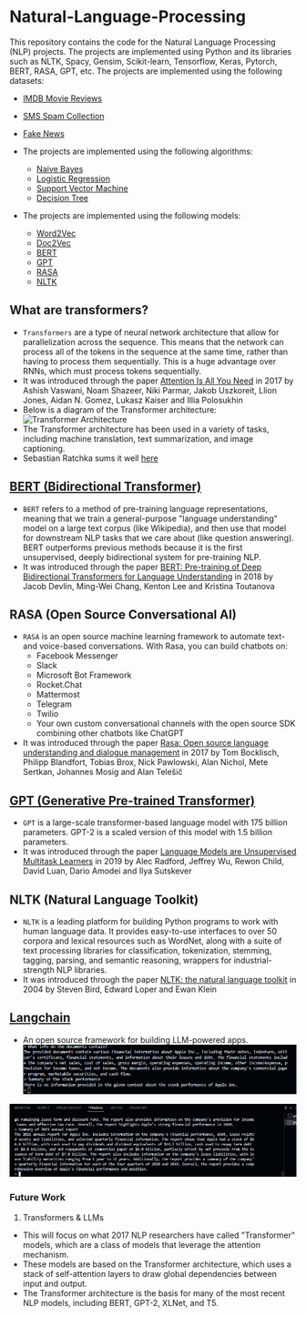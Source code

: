 # Natural-Language-Processing
This repository contains the code for the Natural Language Processing (NLP) projects. The projects are implemented using Python and its libraries such as NLTK, Spacy, Gensim, Scikit-learn, Tensorflow, Keras, Pytorch, BERT, RASA, GPT, etc. The projects are implemented using the following datasets:
* [IMDB Movie Reviews](https://www.kaggle.com/lakshmi25npathi/imdb-dataset-of-50k-movie-reviews)
* [SMS Spam Collection](https://www.kaggle.com/uciml/sms-spam-collection-dataset)
* [Fake News](https://www.kaggle.com/c/fake-news/data)

* The projects are implemented using the following algorithms:
  * [Naive Bayes](https://en.wikipedia.org/wiki/Naive_Bayes_classifier)
  * [Logistic Regression](https://en.wikipedia.org/wiki/Logistic_regression)
  * [Support Vector Machine](https://en.wikipedia.org/wiki/Support-vector_machine)
  * [Decision Tree](https://en.wikipedia.org/wiki/Decision_tree)
  
* The projects are implemented using the following models:
    * [Word2Vec](https://en.wikipedia.org/wiki/Word2vec)
    * [Doc2Vec](https://en.wikipedia.org/wiki/Doc2vec)
    * [BERT](https://en.wikipedia.org/wiki/BERT_(language_model))
    * [GPT](https://en.wikipedia.org/wiki/OpenAI_GPT)
    * [RASA](https://en.wikipedia.org/wiki/Rasa_(software))
    * [NLTK](https://en.wikipedia.org/wiki/Natural_Language_Toolkit)

## What are transformers?
* `Transformers` are a type of neural network architecture that allow for parallelization across the sequence. This means that the network can process all of the tokens in the sequence at the same time, rather than having to process them sequentially. This is a huge advantage over RNNs, which must process tokens sequentially.
* It was introduced through the paper [Attention Is All You Need](https://arxiv.org/abs/1706.03762) in 2017 by Ashish Vaswani, Noam Shazeer, Niki Parmar, Jakob Uszkoreit, Llion Jones, Aidan N. Gomez, Lukasz Kaiser and Illia Polosukhin
* Below is a diagram of the Transformer architecture:
![Transformer Architecture](
  https://miro.medium.com/max/1400/1*9gBC9o9X-pQZ-2-6k6xViw.png
)
* The Transformer architecture has been used in a variety of tasks, including machine
translation, text summarization, and image captioning.
* Sebastian Ratchka sums it well [here](https://www.linkedin.com/posts/sebastianraschka_ai-llm-transformers-activity-7074387165543092224-tlX-?utm_source=share&utm_medium=member_desktop)


## [BERT (Bidirectional Transformer)](https://github.com/google-research/bert)
* `BERT` refers to a method of pre-training language representations, meaning that we train a general-purpose "language understanding" model on a large text corpus (like Wikipedia), and then use that model for downstream NLP tasks that we care about (like question answering). BERT outperforms previous methods because it is the first unsupervised, deeply bidirectional system for pre-training NLP.
* It was introduced through the paper [BERT: Pre-training of Deep Bidirectional Transformers for Language Understanding](https://arxiv.org/abs/1810.04805) in 2018 by Jacob Devlin, Ming-Wei Chang, Kenton Lee and Kristina Toutanova

## RASA (Open Source Conversational AI)
* `RASA` is an open source machine learning framework to automate text-and voice-based conversations. With Rasa, you can build chatbots on:
  * Facebook Messenger
  * Slack
  * Microsoft Bot Framework
  * Rocket.Chat
  * Mattermost
  * Telegram
  * Twilio
  * Your own custom conversational channels with the open source SDK combining other chatbots like ChatGPT
* It was introduced through the paper [Rasa: Open source language understanding and dialogue management](https://arxiv.org/abs/1712.05181) in 2017 by Tom Bocklisch, Philipp Blandfort, Tobias Brox, Nick Pawlowski, Alan Nichol, Mete Sertkan, Johannes Mosig and Alan Telešič

## [GPT (Generative Pre-trained Transformer)](https://github.com/openai/gpt-2)
* `GPT` is a large-scale transformer-based language model with 175 billion parameters. GPT-2 is a scaled version of this model with 1.5 billion parameters.
* It was introduced through the paper [Language Models are Unsupervised Multitask Learners](https://d4mucfpksywv.cloudfront.net/better-language-models/language-models.pdf) in 2019 by Alec Radford, Jeffrey Wu, Rewon Child, David Luan, Dario Amodei and Ilya Sutskever

## NLTK (Natural Language Toolkit)
* `NLTK` is a leading platform for building Python programs to work with human language data. It provides easy-to-use interfaces to over 50 corpora and lexical resources such as WordNet, along with a suite of text processing libraries for classification, tokenization, stemming, tagging, parsing, and semantic reasoning, wrappers for industrial-strength NLP libraries.
* It was introduced through the paper [NLTK: the natural language toolkit](https://www.aclweb.org/anthology/J03-4003.pdf) in 2004 by Steven Bird, Edward Loper and Ewan Klein

## [Langchain](https://github.com/ashioyajotham/Natural-Language-Processing/tree/main/LangChain#langchain)
* An open source framework for building LLM-powered apps.
![Sample 1: Interaction of chatgpt + gdrive + langchain](image.png)

![Sample 2: Interaction of chatgpt + gdrive + langchain](image2.jpeg)

### Future Work
1) Transformers & LLMs 
- This will focus on what 2017 NLP researchers have called "Transformer" models, which are a class of models that leverage the attention mechanism.
- These models are based on the Transformer architecture, which uses a stack of self-attention layers to draw global dependencies between input and output.
- The Transformer architecture is the basis for many of the most recent NLP models, including BERT, GPT-2, XLNet, and T5.
